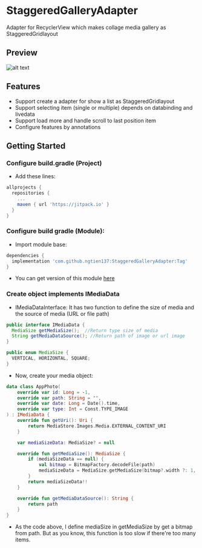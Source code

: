 # StaggeredGalleryAdapter
Adapter for RecyclerView which makes collage media gallery as StaggeredGridlayout
## Preview 
![alt text](https://github.com/ngtien137/StaggeredGalleryAdapter/blob/master/git_resources/preview.gif)
## Features
- Support create a adapter for show a list as StaggeredGridlayout
- Support selecting item (single or multiple) depends on databinding and livedata
- Support load more and handle scroll to last position item
- Configure features by annotations
## Getting Started
### Configure build.gradle (Project)
* Add these lines:
```gradle
allprojects {
  repositories {
    ...
    maven { url 'https://jitpack.io' }
  }
}
```
### Configure build gradle (Module):
* Import module base:
```gradle
dependencies {
  implementation 'com.github.ngtien137:StaggeredGalleryAdapter:Tag'
}
```
* You can get version of this module [here](https://jitpack.io/#ngtien137/StaggeredGalleryAdapter)
### Create object implements IMediaData
- IMediaDataInterface: It has two function to define the size of media and the source of media (URL or file path)
```java
public interface IMediaData {
  MediaSize getMediaSize();  //Return type size of media
  String getMediaDataSource(); //Return path of image or url image
}

public enum MediaSize {
  VERTICAL, HORIZONTAL, SQUARE;
}
```
- Now, create your media object:
```kotlin
data class AppPhoto(
    override var id: Long = -1,
    override var path: String = "",
    override var date: Long = Date().time,
    override var type: Int = Const.TYPE_IMAGE
) : IMediaData {
    override fun getUri(): Uri {
        return MediaStore.Images.Media.EXTERNAL_CONTENT_URI
    }

    var mediaSizeData: MediaSize? = null

    override fun getMediaSize(): MediaSize {
        if (mediaSizeData == null) {
            val bitmap = BitmapFactory.decodeFile(path)
            mediaSizeData = MediaSize.getMediaSize(bitmap?.width ?: 1, bitmap?.height ?: 1)
        }
        return mediaSizeData!!
    }

    override fun getMediaDataSource(): String {
        return path
    }
}
```
- As the code above, I define mediaSize in getMediaSize by get a bitmap from path. But as you know, this function is too slow if there're too many items.

